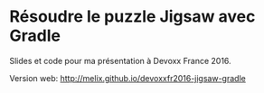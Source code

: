 # Résoudre le puzzle Jigsaw avec Gradle

Slides et code pour ma présentation à Devoxx France 2016.

Version web: http://melix.github.io/devoxxfr2016-jigsaw-gradle
